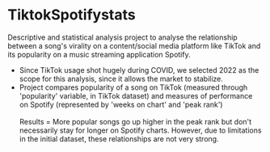 # TiktokSpotifystats
Descriptive and statistical analysis project to analyse the relationship between a song's virality on a content/social media platform like TikTok and its popularity on a music streaming application Spotify.<br>
<ul><li>Since TikTok usage shot hugely during COVID, we selected 2022 as the scope for this analysis, since it allows the market to stabilize. </li>
<li>Project compares popularity of a song on TikTok (measured through 'popularity' variable, in TikTok dataset) and measures of performance on Spotify (represented by 'weeks on chart' and 'peak rank')</li> 
<br>
Results = More popular songs go up higher in the peak rank but don't necessarily stay for longer on Spotify charts. However, due to limitations in the initial dataset, these relationships are not very strong.

